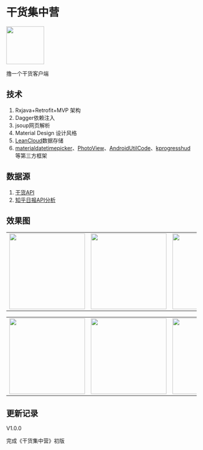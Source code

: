 # 干货集中营

<img src="https://github.com/lichenming0516/GankAndroid/blob/master/img/ic_launcher.png?raw=true" width="100" />

撸一个干货客户端

## 技术

1. Rxjava+Retrofit+MVP 架构
2. Dagger依赖注入
3. jsoup网页解析
4. Material Design 设计风格
5. [LeanCloud](https://leancloud.cn/)数据存储
6. [materialdatetimepicker](https://github.com/wdullaer/MaterialDateTimePicker)、[PhotoView](https://github.com/chrisbanes/PhotoView)、[AndroidUtilCode](https://github.com/Blankj/AndroidUtilCode)、[kprogresshud](https://github.com/Kaopiz/KProgressHUD) 等第三方框架


## 数据源

1. [干货API](http://gank.io/api)
2. [知乎日报API分析](https://github.com/izzyleung/ZhihuDailyPurify/wiki/%E7%9F%A5%E4%B9%8E%E6%97%A5%E6%8A%A5-API-%E5%88%86%E6%9E%90)


## 效果图

<table><tr>
<td><img src="https://raw.githubusercontent.com/lichenming0516/GankAndroid/master/img/1.png" width="200"></td>
<td><img src="https://raw.githubusercontent.com/lichenming0516/GankAndroid/master/img/2.png" width="200"></td>
<td><img src="https://raw.githubusercontent.com/lichenming0516/GankAndroid/master/img/3.png" width="200"></td>
</tr></table>


<table><tr>
<td><img src="https://raw.githubusercontent.com/lichenming0516/GankAndroid/master/img/4.png" width="200"></td>
<td><img src="https://raw.githubusercontent.com/lichenming0516/GankAndroid/master/img/5.png" width="200"></td>
<td><img src="https://raw.githubusercontent.com/lichenming0516/GankAndroid/master/img/6.png" width="200"></td>
</tr></table>




## 更新记录

V1.0.0

完成《干货集中营》初版
